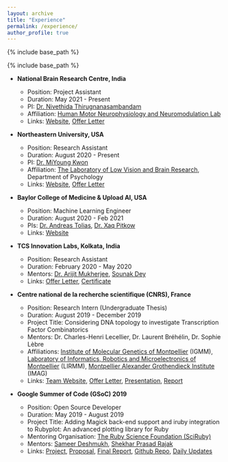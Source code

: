 ```yaml
---
layout: archive
title: "Experience"
permalink: /experience/
author_profile: true
---
```


{% include base_path %}


{% include base_path %}
* **National Brain Research Centre, India**
  * Position: Project Assistant
  * Duration: May 2021 - Present
  * PI: [Dr. Nivethida Thirugnanasambandam](https://scholar.google.co.in/citations?user=eV-11KsAAAAJ&hl=en)
  * Affiliation: [Human Motor Neurophysiology and Neuromodulation Lab ](http://www.nbrc.ac.in/newweb/research/groups/Nivethida)
  * Links: [Website](http://www.nbrc.ac.in/newweb/research/groups/Nivethida), [Offer Letter](https://drive.google.com/file/d/16Cy53vJCgyzY8ki5ixBD9EJGksOvttax/view?usp=sharing)

* **Northeastern University, USA**
  * Position: Research Assistant
  * Duration: August 2020 - Present
  * PI: [Dr. MiYoung Kwon](https://scholar.google.com/citations?user=TdeKEGYAAAAJ&hl=en)
  * Affiliation: [The Laboratory of Low Vision and Brain Research](https://kwonlab.sites.northeastern.edu/), Department of Psychology
  * Links: [Website](https://kwonlab.sites.northeastern.edu/), [Offer Letter](https://drive.google.com/file/d/1SGjyaA3Z_GSp_HrHO7djiwjivoKfV7a7/view?usp=sharing)  
  
* **Baylor College of Medicine & Upload AI, USA**
  * Position: Machine Learning Engineer
  * Duration: August 2020 - Feb 2021
  * PIs: [Dr. Andreas Tolias](https://toliaslab.org/), [Dr. Xaq Pitkow](https://xaqlab.com/)
  * Links: [Website](https://uploadai.com/)

* **TCS Innovation Labs, Kolkata, India**
  * Position: Research Assistant
  * Duration: February 2020 - May 2020
  * Mentors: [Dr. Arijit Mukherjee](https://scholar.google.co.in/citations?user=99_nlsMAAAAJ), [Sounak Dey](https://scholar.google.com/citations?user=s6EyYlUAAAAJ)
  * Links: [Offer Letter](https://drive.google.com/file/d/1hqt1Gw1RxIOnqsai27yUflAYSR2JLvZM/view?usp=sharing), [Certificate](https://drive.google.com/file/d/167xIJLF2Z1JTwaj-0BITqFOTKpe1Nbvw/view?usp=sharing)
 
* **Centre national de la recherche scientifique (CNRS), France**
  * Position: Research Intern (Undergraduate Thesis)
  * Duration: August 2019 - December 2019
  * Project Title: Considering DNA topology to investigate Transcription Factor Combinatorics
  * Mentors: Dr. Charles-Henri Lecellier, Dr. Laurent Bréhélin, Dr. Sophie Lèbre
  * Affiliations: [Institute of Molecular Genetics of Montpellier](http://www.igmm.cnrs.fr/) (IGMM), [Laboratory of Informatics, Robotics and Microelectronics of Montpellier](http://www.lirmm.fr) (LIRMM), [Montpellier Alexander Grothendieck Institute](http://imag.edu.umontpellier.fr/) (IMAG)
  * Links: [Team Website](http://www.igmm.cnrs.fr/en/service/biogenese-micro-arns/), [Offer Letter](https://drive.google.com/file/d/1x9UTYSv2D6JTOMRVSK9_zYdxP0jlTvfD/view?usp=sharing), [Presentation](https://drive.google.com/file/d/1YMWKQA6bm2lW-alsdFLkqAM51jZPcnTF/view?usp=sharing), [Report](https://drive.google.com/open?id=1wyWnNp_XJCjfb0dSpBSMuvFjsmCERima)

* **Google Summer of Code (GSoC) 2019**
  * Position: Open Source Developer
  * Duration: May 2019 - August 2019
  * Project Title: Adding Magick back-end support and iruby integration to Rubyplot: An advanced plotting library for Ruby
  * Mentoring Organisation: [The Ruby Science Foundation (SciRuby)](http://sciruby.com/)
  * Mentors: [Sameer Deshmukh](https://github.com/v0dro), [Shekhar Prasad Rajak](https://github.com/Shekharrajak)
  * Links: [Project](https://summerofcode.withgoogle.com/archive/2019/projects/6622714041729024/), [Proposal](https://github.com/alishdipani/rubyplot/wiki/GSoC-2019-Proposal), [Final Report](https://alishdipani.github.io/gsoc2019/2019/08/22/Wrapping-up-GSoC-2019/), [Github Repo](https://github.com/SciRuby/rubyplot), [Daily Updates](https://discourse.ruby-data.org/t/gsoc-2019-project-rubyplot-discussion/57) 